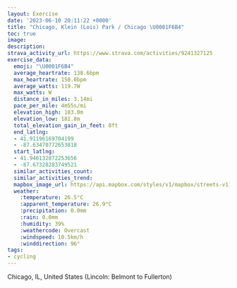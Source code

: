 ```yaml
---
layout: Exercise
date: '2023-06-10 20:11:22 +0000'
title: "Chicago, Klein (Lois) Park / Chicago \U0001F6B4"
toc: true
image:
description:
strava_activity_url: https://www.strava.com/activities/9241327125
exercise_data:
  emoji: "\U0001F6B4"
  average_heartrate: 138.6bpm
  max_heartrate: 150.0bpm
  average_watts: 119.7W
  max_watts: W
  distance_in_miles: 3.14mi
  pace_per_mile: 4m55s/mi
  elevation_high: 183.0m
  elevation_low: 181.8m
  total_elevation_gain_in_feet: 0ft
  end_latlng:
  - 41.91196169704199
  - -87.63470772653818
  start_latlng:
  - 41.946132872253656
  - -87.67328283749521
  similar_activities_count:
  similar_activities_trend:
  mapbox_image_url: https://api.mapbox.com/styles/v1/mapbox/streets-v11/static/path-5+787af2-1.0(ik__G%7CobvO%7CE%7DCpBkAjCeBfF_DfEoCpBsAd%40WRU%7CMoSnFqIxAcCbGeJxC%7DEjEqGbBuCdKaPxFwIt%40qAzFwIrEkHpC%7DDdCiEzAyBpAwBl%40%7B%40dRcZfBgCpAuB%60F%7BHrGiKzA%7DB%60%40i%40lCkEbAoALMRE%5ECjFC),pin-s-s+e5b22e(-87.67247,41.94501),pin-s-f+89ae00(-87.63486,41.91398999999999)/auto/800x800?access_token=pk.eyJ1Ijoiam9zaGJlY2ttYW4iLCJhIjoiY205eWR2aDd1MWZ6djJrbXc4a3M0bWZleiJ9.XiG9OWkNcZk2QzjJbxLB4A
  weather:
    :temperature: 26.5°C
    :apparent_temperature: 26.9°C
    :precipitation: 0.0mm
    :rain: 0.0mm
    :humidity: 39%
    :weathercode: Overcast
    :windspeed: 10.5km/h
    :winddirection: 96°
tags:
- cycling
---
```

Chicago, IL, United States (Lincoln: Belmont to Fullerton)
